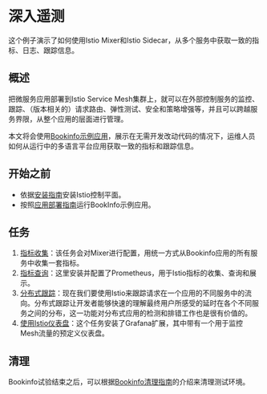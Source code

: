 # 深入遥测

这个例子演示了如何使用Istio Mixer和Istio Sidecar，从多个服务中获取一致的指标、日志、跟踪信息。

## 概述

把微服务应用部署到Istio Service Mesh集群上，就可以在外部控制服务的监控、跟踪、（版本相关的）请求路由、弹性测试、安全和策略增强等，并且可以跨越服务界限，从整个应用的层面进行管理。

本文将会使用[Bookinfo示例应用](bookinfo.md)，展示在无需开发改动代码的情况下，运维人员如何从运行中的多语言平台应用获取一致的指标和跟踪信息。

## 开始之前

- 依据[安装指南](../setup/index.md)安装Istio控制平面。
- 按照[应用部署指南](bookinfo.html#deploying-the-application)运行BookInfo示例应用。

## 任务

1. [指标收集](../tasks/telemetry/metrics-logs.md)：该任务会对Mixer进行配置，用统一方式从Bookinfo应用的所有服务中收集一套指标。
2. [指标查询](../tasks/telemetry/querying-metrics.md)：这里安装并配置了Prometheus，用于Istio指标的收集、查询和展示。
3. [分布式跟踪](../tasks/telemetry/distributed-tracing.md)：现在我们要使用Istio来跟踪请求在一个应用的不同服务中的流向。分布式跟踪让开发者能够快速的理解最终用户所感受的延时在各个不同服务之间的分布，这一功能对分布式应用的检测和排错工作也是很有价值的。
4. [使用Istio仪表盘](../tasks/telemetry/using-istio-dashboard.md)：这个任务安装了Grafana扩展，其中带有一个用于监控Mesh流量的预定义仪表盘。

## 清理

Bookinfo试验结束之后，可以根据[Bookinfo清理指南](bookinfo.md#cleanup)的介绍来清理测试环境。
